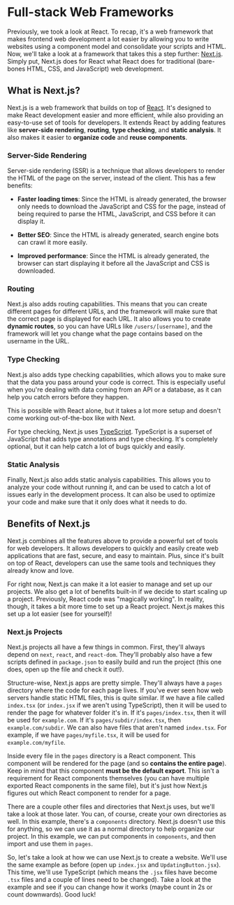 # Full-stack Web Frameworks

Previously, we took a look at React.
To recap,
it's a web framework
that makes frontend web development a lot easier
by allowing you to write websites using a component model and consolidate your scripts and HTML.
Now, we'll take a look at a framework that takes this a step further: [Next.js](https://nextjs.org/).
Simply put, Next.js does for React what React does for traditional (bare-bones HTML, CSS, and JavaScript) web development.

## What is Next.js?

Next.js is a web framework that builds on top of [React](https://reactjs.org/).
It's designed to make React development easier and more efficient,
while also providing an easy-to-use set of tools for developers.
It extends React by adding features like **server-side rendering**,
**routing**, **type checking**, and **static analysis**.
It also makes it easier to **organize code** and **reuse components**.

### Server-Side Rendering

Server-side rendering (SSR) is a technique that allows developers to render the HTML of the page on the server,
instead of the client.
This has a few benefits:

-   **Faster loading times**: Since the HTML is already generated, the browser only needs to download the JavaScript and CSS for the page, instead of being required to parse the HTML, JavaScript, and CSS before it can display it.

-   **Better SEO**: Since the HTML is already generated, search engine bots can crawl it more easily.

-   **Improved performance**: Since the HTML is already generated, the browser can start displaying it before all the JavaScript and CSS is downloaded.

### Routing

Next.js also adds routing capabilities.
This means that you can create different pages for different URLs,
and the framework will make sure that the correct page is displayed for each URL.
It also allows you to create **dynamic routes**, so you can have URLs like `/users/[username]`,
and the framework will let you change what the page contains based on the username in the URL.

### Type Checking

Next.js also adds type checking capabilities,
which allows you to make sure that the data you pass around your code is correct.
This is especially useful when you're dealing with data coming from an API or a database,
as it can help you catch errors before they happen.

This is possible with React alone,
but it takes a lot more setup and doesn't come working out-of-the-box like with Next.

For type checking, Next.js uses [TypeScript](https://www.typescriptlang.org/).
TypeScript is a superset of JavaScript that adds type annotations and type checking.
It's completely optional, but it can help catch a lot of bugs quickly and easily.

### Static Analysis

Finally, Next.js also adds static analysis capabilities.
This allows you to analyze your code without running it,
and can be used to catch a lot of issues early in the development process.
It can also be used to optimize your code and make sure that it only does what it needs to do.

## Benefits of Next.js

Next.js combines all the features above to provide a powerful set of tools for web developers.
It allows developers to quickly and easily create web applications that are fast, secure, and easy to maintain.
Plus, since it's built on top of React, developers can use the same tools and techniques they already know and love.

For right now, Next.js can make it a lot easier to manage and set up our projects.
We also get a lot of benefits built-in if we decide to start scaling up a project.
Previously, React code was "magically working".
In reality, though, it takes a bit more time to set up a React project.
Next.js makes this set up a lot easier (see for yourself)!

### Next.js Projects

Next.js projects all have a few things in common.
First, they'll always depend on `next`, `react`, and `react-dom`.
They'll probably also have a few scripts defined in `package.json` to easily build and run the project
(this one does, open up the file and check it out!).

Structure-wise, Next.js apps are pretty simple.
They'll always have a `pages` directory where the code for each page lives.
If you've ever seen how web servers handle static HTML files, this is quite similar.
If we have a file called `index.tsx` (or `index.jsx` if we aren't using TypeScript),
then it will be used to render the page for whatever folder it's in.
If it's `pages/index.tsx`, then it will be used for `example.com`.
If it's `pages/subdir/index.tsx`, then `example.com/subdir`.
We can also have files that aren't named `index.tsx`.
For example, if we have `pages/myfile.tsx`, it will be used for `example.com/myfile`.

Inside every file in the `pages` directory is a React component.
This component will be rendered for the page (and so **contains the entire page**).
Keep in mind that this component **must be the default export**.
This isn't a requirement for React components themselves
(you can have multiple exported React components in the same file),
but it's just how Next.js figures out which React component to render for a page.

There are a couple other files and directories that Next.js uses, but we'll take a look at those later.
You can, of course, create your own directories as well.
In this example, there's a `components` directory.
Next.js doesn't use this for anything, so we can use it as a normal directory to help organize our project.
In this example, we can put components in `components`, and then import and use them in `pages`.

So, let's take a look at how we can use Next.js to create a website.
We'll use the same example as before (open up `index.jsx` and `UpdatingButton.jsx`).
This time, we'll use TypeScript
(which means the `.jsx` files have become `.tsx` files and a couple of lines need to be changed).
Take a look at the example and see if you can change how it works (maybe count in 2s or count downwards).
Good luck!
